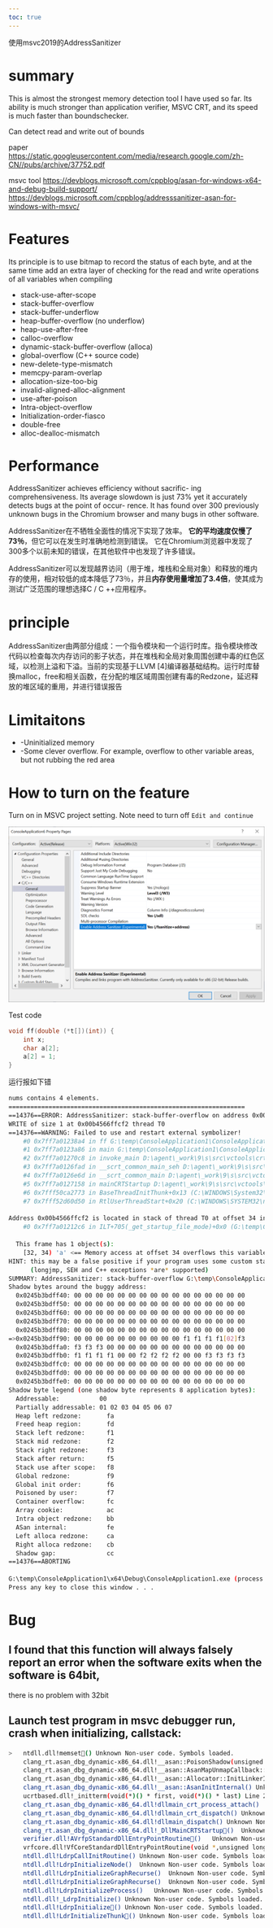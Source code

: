 ```yaml
---
toc: true
---
```


使用msvc2019的AddressSanitizer

# summary

This is almost the strongest memory detection tool I have used so far. Its ability is much stronger than application verifier, MSVC CRT, and its speed is much faster than boundschecker.

Can detect read and write out of bounds

paper https://static.googleusercontent.com/media/research.google.com/zh-CN//pubs/archive/37752.pdf

msvc tool  https://devblogs.microsoft.com/cppblog/asan-for-windows-x64-and-debug-build-support/ https://devblogs.microsoft.com/cppblog/addresssanitizer-asan-for-windows-with-msvc/

# Features

Its principle is to use bitmap to record the status of each byte, and at the same time add an extra layer of checking for the read and write operations of all variables when compiling

- stack-use-after-scope
- stack-buffer-overflow
- stack-buffer-underflow
- heap-buffer-overflow (no underflow)
- heap-use-after-free
- calloc-overflow
- dynamic-stack-buffer-overflow (alloca)
- global-overflow (C++ source code)
- new-delete-type-mismatch
- memcpy-param-overlap
- allocation-size-too-big
- invalid-aligned-alloc-alignment
- use-after-poison
- Intra-object-overflow
- Initialization-order-fiasco
- double-free
- alloc-dealloc-mismatch

# Performance

AddressSanitizer achieves efficiency without sacrific- ing comprehensiveness. Its average slowdown is just 73% yet it accurately detects bugs at the point of occur- rence. It has found over 300 previously unknown bugs in the Chromium browser and many bugs in other software.

AddressSanitizer在不牺牲全面性的情况下实现了效率。 **它的平均速度仅慢了73％**，但它可以在发生时准确地检测到错误。 它在Chromium浏览器中发现了300多个以前未知的错误，在其他软件中也发现了许多错误。



AddressSanitizer可以发现越界访问（用于堆，堆栈和全局对象）和释放的堆内存的使用，相对较低的成本降低了73％，并且**内存使用量增加了3.4倍**，使其成为测试广泛范围的理想选择C / C ++应用程序。

# principle

AddressSanitizer由两部分组成：一个指令模块和一个运行时库。指令模块修改代码以检查每次内存访问的影子状态，并在堆栈和全局对象周围创建中毒的红色区域，以检测上溢和下溢。当前的实现基于LLVM [4]编译器基础结构。运行时库替换malloc，free和相关函数，在分配的堆区域周围创建有毒的Redzone，延迟释放的堆区域的重用，并进行错误报告

# Limitaitons

- -Uninitialized memory
- -Some clever overflow. For example, overflow to other variable areas, but not rubbing the red area

# How to turn on the feature

Turn on in MSVC project setting.  Note need to turn off `Edit and continue`



![Enabling ASan in the MSBuild project properties](../images/%E4%BD%BF%E7%94%A8msvc2019%E7%9A%84AddressSanitizer.assets/ASAN-Blog-Post-Image-2.png)

Test code

```cpp
void ff(double (*t[])(int)) {
    int x;
    char a[2];
    a[2] = 1;
}
```

运行报如下错

```bash
nums contains 4 elements.
=================================================================
==14376==ERROR: AddressSanitizer: stack-buffer-overflow on address 0x00b4566ffcf2 at pc 0x7ff7a01238a5 bp 0x00b4566ffcb0 sp 0x00b4566ffcb8
WRITE of size 1 at 0x00b4566ffcf2 thread T0
==14376==WARNING: Failed to use and restart external symbolizer!
    #0 0x7ff7a01238a4 in ff G:\temp\ConsoleApplication1\ConsoleApplication1\ConsoleApplication1.cpp:12
    #1 0x7ff7a0123a86 in main G:\temp\ConsoleApplication1\ConsoleApplication1\ConsoleApplication1.cpp:25
    #2 0x7ff7a01270c8 in invoke_main D:\agent\_work\9\s\src\vctools\crt\vcstartup\src\startup\exe_common.inl:78
    #3 0x7ff7a0126fad in __scrt_common_main_seh D:\agent\_work\9\s\src\vctools\crt\vcstartup\src\startup\exe_common.inl:288
    #4 0x7ff7a0126e6d in __scrt_common_main D:\agent\_work\9\s\src\vctools\crt\vcstartup\src\startup\exe_common.inl:330
    #5 0x7ff7a0127158 in mainCRTStartup D:\agent\_work\9\s\src\vctools\crt\vcstartup\src\startup\exe_main.cpp:16
    #6 0x7fff50ca2773 in BaseThreadInitThunk+0x13 (C:\WINDOWS\System32\KERNEL32.DLL+0x180012773)
    #7 0x7fff52d60d50 in RtlUserThreadStart+0x20 (C:\WINDOWS\SYSTEM32\ntdll.dll+0x180070d50)

Address 0x00b4566ffcf2 is located in stack of thread T0 at offset 34 in frame
    #0 0x7ff7a01212c6 in ILT+705(_get_startup_file_mode)+0x0 (G:\temp\ConsoleApplication1\x64\Debug\ConsoleApplication1.exe+0x1400012c6)

  This frame has 1 object(s):
    [32, 34) 'a' <== Memory access at offset 34 overflows this variable
HINT: this may be a false positive if your program uses some custom stack unwind mechanism, swapcontext or vfork
      (longjmp, SEH and C++ exceptions *are* supported)
SUMMARY: AddressSanitizer: stack-buffer-overflow G:\temp\ConsoleApplication1\ConsoleApplication1\ConsoleApplication1.cpp:12 in ff
Shadow bytes around the buggy address:
  0x0245b3bdff40: 00 00 00 00 00 00 00 00 00 00 00 00 00 00 00 00
  0x0245b3bdff50: 00 00 00 00 00 00 00 00 00 00 00 00 00 00 00 00
  0x0245b3bdff60: 00 00 00 00 00 00 00 00 00 00 00 00 00 00 00 00
  0x0245b3bdff70: 00 00 00 00 00 00 00 00 00 00 00 00 00 00 00 00
  0x0245b3bdff80: 00 00 00 00 00 00 00 00 00 00 00 00 00 00 00 00
=>0x0245b3bdff90: 00 00 00 00 00 00 00 00 00 00 f1 f1 f1 f1[02]f3
  0x0245b3bdffa0: f3 f3 f3 00 00 00 00 00 00 00 00 00 00 00 00 00
  0x0245b3bdffb0: f1 f1 f1 f1 00 00 f2 f2 f2 f2 00 00 f3 f3 f3 f3
  0x0245b3bdffc0: 00 00 00 00 00 00 00 00 00 00 00 00 00 00 00 00
  0x0245b3bdffd0: 00 00 00 00 00 00 00 00 00 00 00 00 00 00 00 00
  0x0245b3bdffe0: 00 00 00 00 00 00 00 00 00 00 00 00 00 00 00 00
Shadow byte legend (one shadow byte represents 8 application bytes):
  Addressable:           00
  Partially addressable: 01 02 03 04 05 06 07
  Heap left redzone:       fa
  Freed heap region:       fd
  Stack left redzone:      f1
  Stack mid redzone:       f2
  Stack right redzone:     f3
  Stack after return:      f5
  Stack use after scope:   f8
  Global redzone:          f9
  Global init order:       f6
  Poisoned by user:        f7
  Container overflow:      fc
  Array cookie:            ac
  Intra object redzone:    bb
  ASan internal:           fe
  Left alloca redzone:     ca
  Right alloca redzone:    cb
  Shadow gap:              cc
==14376==ABORTING

G:\temp\ConsoleApplication1\x64\Debug\ConsoleApplication1.exe (process 14376) exited with code 1.
Press any key to close this window . . .
```

# Bug

## I found that this function will always falsely report an error when the software exits when the software is 64bit,

there is no problem with 32bit

## Launch test program in msvc debugger run, crash when initializing, callstack:

```bash
>	ntdll.dll!memset()	Unknown	Non-user code. Symbols loaded.
 	clang_rt.asan_dbg_dynamic-x86_64.dll!__asan::PoisonShadow(unsigned __int64,unsigned __int64,unsigned char)	Unknown	Non-user code. Symbols loaded.
 	clang_rt.asan_dbg_dynamic-x86_64.dll!__asan::AsanMapUnmapCallback::OnMap(unsigned __int64,unsigned __int64)	Unknown	Non-user code. Symbols loaded.
 	clang_rt.asan_dbg_dynamic-x86_64.dll!__asan::Allocator::InitLinkerInitialized(struct __asan::AllocatorOptions const &)	Unknown	Non-user code. Symbols loaded.
 	clang_rt.asan_dbg_dynamic-x86_64.dll!__asan::AsanInitInternal()	Unknown	Non-user code. Symbols loaded.
 	ucrtbased.dll!_initterm(void(*)() * first, void(*)() * last) Line 22	C++	Non-user code. Symbols loaded.
 	clang_rt.asan_dbg_dynamic-x86_64.dll!dllmain_crt_process_attach()	Unknown	Non-user code. Symbols loaded.
 	clang_rt.asan_dbg_dynamic-x86_64.dll!dllmain_crt_dispatch()	Unknown	Non-user code. Symbols loaded.
 	clang_rt.asan_dbg_dynamic-x86_64.dll!dllmain_dispatch()	Unknown	Non-user code. Symbols loaded.
 	clang_rt.asan_dbg_dynamic-x86_64.dll!_DllMainCRTStartup()	Unknown	Non-user code. Symbols loaded.
 	verifier.dll!AVrfpStandardDllEntryPointRoutine()	Unknown	Non-user code. Symbols loaded.
 	vrfcore.dll!VfCoreStandardDllEntryPointRoutine(void *,unsigned long,struct _CONTEXT *)	Unknown	Non-user code. Symbols loaded.
 	ntdll.dll!LdrpCallInitRoutine()	Unknown	Non-user code. Symbols loaded.
 	ntdll.dll!LdrpInitializeNode()	Unknown	Non-user code. Symbols loaded.
 	ntdll.dll!LdrpInitializeGraphRecurse()	Unknown	Non-user code. Symbols loaded.
 	ntdll.dll!LdrpInitializeGraphRecurse()	Unknown	Non-user code. Symbols loaded.
 	ntdll.dll!LdrpInitializeProcess()	Unknown	Non-user code. Symbols loaded.
 	ntdll.dll!_LdrpInitialize()	Unknown	Non-user code. Symbols loaded.
 	ntdll.dll!LdrpInitialize()	Unknown	Non-user code. Symbols loaded.
 	ntdll.dll!LdrInitializeThunk()	Unknown	Non-user code. Symbols loaded.

```



